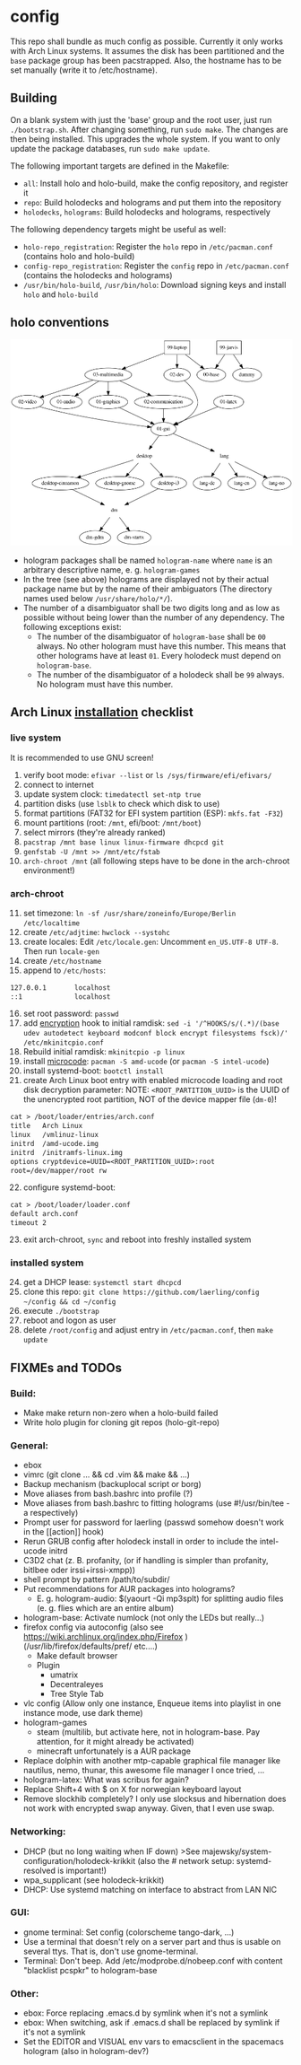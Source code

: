 # config

This repo shall bundle as much config as possible.
Currently it only works with Arch Linux systems.
It assumes the disk has been partitioned and the `base` package group has been 	pacstrapped.
Also, the hostname has to be set manually (write it to /etc/hostname).


## Building
On a blank system with just the 'base' group and the root user, just run `./bootstrap.sh`.
After changing something, run `sudo make`. The changes are then being installed.
This upgrades the whole system. If you want to only update the package databases, run `sudo make update`.

The following important targets are defined in the Makefile:
- `all`: Install holo and holo-build, make the config repository, and register it
- `repo`: Build holodecks and holograms and put them into the repository
- `holodecks`, `holograms`: Build holodecks and holograms, respectively

The following dependency targets might be useful as well:
- `holo-repo_registration`: Register the `holo` repo in `/etc/pacman.conf` (contains holo and holo-build)
- `config-repo_registration`: Register the `config` repo in `/etc/pacman.conf` (contains the holodecks and holograms)
- `/usr/bin/holo-build`, `/usr/bin/holo`: Download signing keys and install `holo` and `holo-build`


## holo conventions

![hologram dependency tree rendering](./tree.png)

- hologram packages shall be named `hologram-name` where `name` is an arbitrary descriptive name, e. g. `hologram-games`
- In the tree (see above) holograms are displayed not by their actual package name but by the name of their ambiguators (The directory names used below `/usr/share/holo/*/`).
- The number of a disambiguator shall be two digits long and as low as possible without being lower than the number of any dependency. The following exceptions exist:
  - The number of the disambiguator of `hologram-base` shall be `00` always. No other hologram must have this number. This means that other holograms have at least `01`. Every holodeck must depend on `hologram-base`.
  - The number of the disambiguator of a holodeck shall be `99` always. No hologram must have this number.

## Arch Linux [installation](https://wiki.archlinux.org/index.php/Installation_guide) checklist

### live system
It is recommended to use GNU screen!
1) verify boot mode: `efivar --list` or `ls /sys/firmware/efi/efivars/`
2) connect to internet
3) update system clock: `timedatectl set-ntp true`
4) partition disks (use `lsblk` to check which disk to use)
5) format partitions (FAT32 for EFI system partition (ESP): `mkfs.fat -F32`)
6) mount partitions (root: `/mnt`, efi/boot: `/mnt/boot`)
7) select mirrors (they're already ranked)
8) `pacstrap /mnt base linux linux-firmware dhcpcd git`
9) `genfstab -U /mnt >> /mnt/etc/fstab`
10) `arch-chroot /mnt` (all following steps have to be done in the arch-chroot environment!)

### arch-chroot
11) set timezone: `ln -sf /usr/share/zoneinfo/Europe/Berlin /etc/localtime`
12) create `/etc/adjtime`: `hwclock --systohc`
13) create locales: Edit `/etc/locale.gen`: Uncomment `en_US.UTF-8 UTF-8`. Then run `locale-gen`
14) create `/etc/hostname`
15) append to `/etc/hosts`:
```
127.0.0.1       localhost
::1             localhost
```
16) set root password: `passwd`
17) add [encryption](https://wiki.archlinux.org/index.php/Dm-crypt/Encrypting_an_entire_system#LUKS_on_a_partition) hook to initial ramdisk: `sed -i '/^HOOKS/s/(.*)/(base udev autodetect keyboard modconf block encrypt filesystems fsck)/' /etc/mkinitcpio.conf`
18) Rebuild initial ramdisk: `mkinitcpio -p linux`
19) install [microcode](https://wiki.archlinux.org/index.php/Microcode#systemd-boot): `pacman -S amd-ucode` (or `pacman -S intel-ucode`)
20) install systemd-boot: `bootctl install`
21) create Arch Linux boot entry with enabled microcode loading and root disk decryption parameter:
NOTE: `<ROOT_PARTITION_UUID>` is the UUID of the unencrypted root partition, NOT of the device mapper file (`dm-0`)!
```
cat > /boot/loader/entries/arch.conf
title   Arch Linux
linux   /vmlinuz-linux
initrd  /amd-ucode.img
initrd  /initramfs-linux.img
options cryptdevice=UUID=<ROOT_PARTITION_UUID>:root root=/dev/mapper/root rw
```
22) configure systemd-boot:
```
cat > /boot/loader/loader.conf
default arch.conf
timeout 2
```
23) exit arch-chroot, `sync` and reboot into freshly installed system

### installed system
24) get a DHCP lease: `systemctl start dhcpcd`
25) clone this repo: `git clone https://github.com/laerling/config ~/config && cd ~/config`
26) execute `./bootstrap`
27) reboot and logon as user
28) delete `/root/config` and adjust entry in `/etc/pacman.conf`, then `make update`


## FIXMEs and TODOs

### Build:
  - Make make return non-zero when a holo-build failed
  - Write holo plugin for cloning git repos (holo-git-repo)

### General:
  - ebox
  - vimrc (git clone ... && cd .vim && make && ...)
  - Backup mechanism (backuplocal script or borg)
  - Move aliases from bash.bashrc into profile (?)
  - Move aliases from bash.bashrc to fitting holograms (use #!/usr/bin/tee -a respectively)
  - Prompt user for password for laerling (passwd somehow doesn't work in the [[action]] hook)
  - Rerun GRUB config after holodeck install in order to include the intel-ucode initrd
  - C3D2 chat (z. B. profanity, (or if handling is simpler than profanity, bitlbee oder irssi+irssi-xmpp))
  - shell prompt by pattern <git-repo-name>/path/to/subdir/
  - Put recommendations for AUR packages into holograms?
    - E. g. hologram-audio: $(yaourt -Qi mp3splt) for splitting audio files (e. g. flies which are an entire album)
  - hologram-base: Activate numlock (not only the LEDs but really...)
  - firefox config via autoconfig (also see https://wiki.archlinux.org/index.php/Firefox ) (/usr/lib/firefox/defaults/pref/ etc....)
    - Make default browser
    - Plugin
      - umatrix
      - Decentraleyes
      - Tree Style Tab
  - vlc config (Allow only one instance, Enqueue items into playlist in one instance mode, use dark theme)
  - hologram-games
    - steam (multilib, but activate here, not in hologram-base. Pay attention, for it might already be activated)
    - minecraft unfortunately is a AUR package
  - Replace dolphin with another mtp-capable graphical file manager like nautilus, nemo, thunar, this awesome file manager I once tried, ...
  - hologram-latex: What was scribus for again?
  - Replace Shift+4 with $ on X for norwegian keyboard layout
  - Remove slockhib completely? I only use slocksus and hibernation does not work with encrypted swap anyway. Given, that I even use swap.

### Networking:
  - DHCP (but no long waiting when IF down) >See majewsky/system-configuration/holodeck-krikkit (also the # network setup: systemd-resolved is important!)
  - wpa_supplicant (see holodeck-krikkit)
  - DHCP: Use systemd matching on interface to abstract from LAN NIC

### GUI:
  - gnome terminal: Set config (colorscheme tango-dark, ...)
  - Use a terminal that doesn't rely on a server part and thus is usable on several ttys. That is, don't use gnome-terminal.
  - Terminal: Don't beep. Add /etc/modprobe.d/nobeep.conf with content "blacklist pcspkr" to hologram-base

### Other:
  - ebox: Force replacing .emacs.d by symlink when it's not a symlink
  - ebox: When switching, ask if .emacs.d shall be replaced by symlink if it's not a symlink
  - Set the EDITOR and VISUAL env vars to emacsclient in the spacemacs hologram (also in hologram-dev?)
